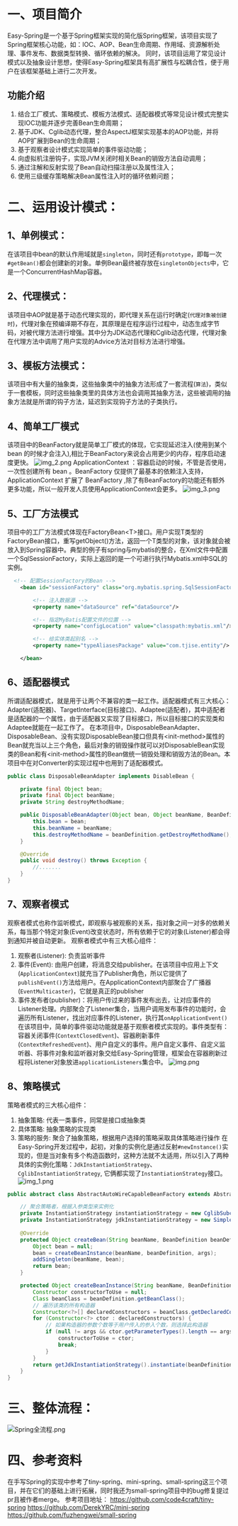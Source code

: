 # 一、项目简介
Easy-Spring是一个基于Spring框架实现的简化版Spring框架，该项目实现了Spring框架核心功能，如：IOC、AOP、Bean生命周期、作用域、资源解析处理、事件发布、数据类型转换、循环依赖的解决。
同时，该项目运用了常见设计模式以及抽象设计思想，使得Easy-Spring框架具有高扩展性与松耦合性，便于用户在该框架基础上进行二次开发。
## 功能介绍
1. 结合工厂模式、策略模式、模板方法模式、适配器模式等常见设计模式完整实现IOC功能并逐步完善Bean生命周期；
2. 基于JDK、Cglib动态代理，整合AspectJ框架实现基本的AOP功能，并将AOP扩展到Bean的生命周期；
3. 基于观察者设计模式实现简单的事件驱动功能；
4. 向虚拟机注册钩子，实现JVM关闭时相关Bean的销毁方法自动调用；
5. 通过注解和反射实现了Bean自动扫描注册以及属性注入；
6. 使用三级缓存策略解决Bean属性注入时的循环依赖问题；
# 二、运用设计模式：
## 1、单例模式：
在该项目中bean的默认作用域就是`singleton`，同时还有`prototype`，即每一次`#getBean()`都会创建新的对象。单例Bean最终被存放在`singletonObjects`中，它是一个ConcurrentHashMap容器。
## 2、代理模式：
该项目中AOP就是基于动态代理实现的，即代理关系在运行时确定(`代理对象被创建时`)，代理对象在预编译期不存在，其原理是在程序运行过程中，动态生成字节码，对被代理方法进行增强。其中分为JDK动态代理和Cglib动态代理，代理对象在代理方法中调用了用户实现的Advice方法对目标方法进行增强。
## 3、模板方法模式：
该项目中有大量的抽象类，这些抽象类中的抽象方法形成了一套流程(`算法`)，类似于一套模板，同时这些抽象类里的具体方法也会调用其抽象方法，这些被调用的抽象方法就是所谓的钩子方法，延迟到实现钩子方法的子类执行。
## 4、简单工厂模式
该项目中的BeanFactory就是简单工厂模式的体现，它实现延迟注入(使用到某个 bean 的时候才会注入),相比于BeanFactory来说会占用更少的内存，程序启动速度更快。
![img_2.png](img_2.png)
ApplicationContext ：容器启动的时候，不管是否使用，一次性创建所有 bean 。BeanFactory 仅提供了最基本的依赖注入支持，ApplicationContext 扩展了 BeanFactory ,除了有BeanFactory的功能还有额外更多功能，所以一般开发人员使用ApplicationContext会更多。
![img_3.png](img_3.png)
## 5、工厂方法模式
项目中的工厂方法模式体现在FactoryBean<T\>接口。用户实现T类型的FactoryBean接口，重写getObject()方法，返回一个T类型的对象，该对象就会被放入到Spring容器中。典型的例子有spring与mybatis的整合，在Xml文件中配置一个SqlSessionFactory，实际上返回的是一个可进行执行Mybatis.xml中SQL的实例。
```xml
  <!-- 配置SessionFactory的Bean -->
    <bean id="sessionFactory" class="org.mybatis.spring.SqlSessionFactoryBean">

        <!-- 注入数据源 -->
        <property name="dataSource" ref="dataSource"/>

        <!-- 指定MyBatis配置文件的位置 -->
        <property name="configLocation" value="classpath:mybatis.xml"/>

        <!-- 给实体类起别名 -->
        <property name="typeAliasesPackage" value="com.tjise.entity"/>

    </bean>
```
## 6、适配器模式
所谓适配器模式，就是用于让两个不兼容的类一起工作。适配器模式有三大核心：Adapter(适配器)、TargetInterface(目标接口)、Adaptee(适配者)，其中适配者是适配器的一个属性，由于适配器又实现了目标接口，所以目标接口的实现类和Adaptee就能在一起工作了。
在本项目中，DisposableBeanAdapter、DisposableBean、没有实现DisposableBean接口但具有<init-method\>属性的Bean就充当以上三个角色，最后对象的销毁操作就可以对DisposableBean实现类的Bean和有<init-method\>属性的Bean做统一销毁处理和销毁方法的Bean。本项目中在对Converter的实现过程中也用到了适配器模式。
```java
public class DisposableBeanAdapter implements DisableBean {

    private final Object bean;
    private final Object beanName;
    private String destroyMethodName;

    public DisposableBeanAdapter(Object bean, Object beanName, BeanDefinition beanDefinition) {
        this.bean = bean;
        this.beanName = beanName;
        this.destroyMethodName = beanDefinition.getDestroyMethodName();
    }

    @Override
    public void destroy() throws Exception {
        //.......
    }
}
```
## 7、观察者模式
观察者模式也称作监听模式，即观察与被观察的关系，指对象之间一对多的依赖关系，每当那个特定对象(Event)改变状态时，所有依赖于它的对象(Listener)都会得到通知并被自动更新。
观察者模式中有三大核心组件：
1. 观察者(Listener): 负责监听事件
2. 事件(Event): 由用户创建，将消息交给publisher。在该项目中应用上下文(`ApplicationContext`)就充当了Publisher角色，所以它提供了`publishEvent()`方法给用户。在ApplicationContext内部聚合了广播器(`EventMulticaster`)，它就是真正的publisher
3. 事件发布者(publisher)：将用户传过来的事件发布出去，让对应事件的Listener处理。内部聚合了Listener集合，当用户调用发布事件的功能时，会遍历所有Listener，找出对应事件的Listener，执行其`onApplicationEvent()`
在该项目中，简单的事件驱动功能就是基于观察者模式实现的。事件类型有：容器关闭事件(`ContextClosedEvent`)、容器刷新事件(`ContextRefreshedEvent`)、用户自定义的事件。用户自定义事件、自定义监听器、将事件对象和监听器对象交给Easy-Spring管理，框架会在容器刷新过程将Listener对象放进`applicationListeners`集合中。
![img.png](img.png)
## 8、策略模式
策略者模式的三大核心组件：
1. 抽象策略: 代表一类事件，同常是接口或抽象类
2. 具体策略: 抽象策略的实现类
3. 策略的服务: 聚合了抽象策略，根据用户选择的策略采取具体策略进行操作
在Easy-Spring开发过程中，起初，对象的实例化是通过反射`#newInstance()`实现的，但是当对象有多个构造函数时，这种方法就不太适用，所以引入了两种具体的实例化策略：`JdkInstantiationStrategy`、`CglibInstantiationStrategy`, 它俩都实现了`InstantiationStrategy`接口。
![img_1.png](img_1.png)
```java
public abstract class AbstractAutoWireCapableBeanFactory extends AbstractBeanFactory {

    // 聚合策略者，根据入参类型来实例化
    private InstantiationStrategy instantiationStrategy = new CglibSubclassingInstantiationStrategy();
    private InstantiationStrategy jdkInstantiationStrategy = new SimpleInstantiationStrategy();
    
    @Override
    protected Object createBean(String beanName, BeanDefinition beanDefinition, Object[] args) {
        Object bean = null;
        bean = createBeanInstance(beanName, beanDefinition, args);
        addSingleton(beanName, bean);
        return bean;
    }

    protected Object createBeanInstance(String beanName, BeanDefinition beanDefinition, Object[] args) {
        Constructor constructorToUse = null;
        Class beanClass = beanDefinition.getBeanClass();
        // 遍历该类的所有构造器
        Constructor<?>[] declaredConstructors = beanClass.getDeclaredConstructors();
        for (Constructor<?> ctor : declaredConstructors) {
            // 如果构造器的参数个数等于用户传入的参入个数，则选择此构造器
            if (null != args && ctor.getParameterTypes().length == args.length) {
                constructorToUse = ctor;
                break;
            }
        }
        return getJdkInstantiationStrategy().instantiate(beanDefinition, beanName, constructorToUse, args);
    }
}
```
# 三、整体流程：
![Spring全流程.png](Spring全流程.png)
# 四、参考资料
在手写Spring的实现中参考了tiny-spring、mini-spring、small-spring这三个项目，并在它们的基础上进行拓展，同时我还为small-spring项目中的bug修复提过pr且被作者merge。
参考项目地址：
https://github.com/code4craft/tiny-spring
https://github.com/DerekYRC/mini-spring
https://github.com/fuzhengwei/small-spring
